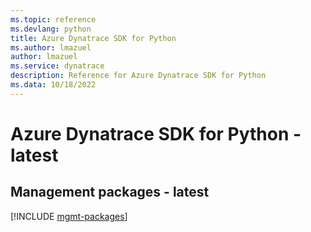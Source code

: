 ```yaml
---
ms.topic: reference
ms.devlang: python
title: Azure Dynatrace SDK for Python
ms.author: lmazuel
author: lmazuel
ms.service: dynatrace
description: Reference for Azure Dynatrace SDK for Python
ms.data: 10/18/2022
---
```

# Azure Dynatrace SDK for Python - latest

## Management packages - latest
[!INCLUDE [mgmt-packages](dynatrace-mgmt-index.md)]
